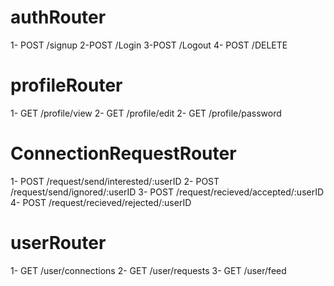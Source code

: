 # authRouter
1- POST /signup
2-POST /Login
3-POST /Logout
4- POST /DELETE

# profileRouter
1- GET /profile/view
2- GET /profile/edit
2- GET /profile/password

# ConnectionRequestRouter
1- POST /request/send/interested/:userID
2- POST /request/send/ignored/:userID
3- POST /request/recieved/accepted/:userID
4- POST /request/recieved/rejected/:userID

# userRouter
1- GET /user/connections
2- GET /user/requests
3- GET /user/feed